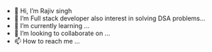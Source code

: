 - 👋 Hi, I’m Rajiv singh
- 👀 I’m Full stack developer also interest in solving DSA problems...
- 🌱 I’m currently learning ...
- 💞️ I’m looking to collaborate on ...
- 📫 How to reach me ...

<!---
rajivrtk01/rajivrtk01 is a ✨ special ✨ repository because its `README.md` (this file) appears on your GitHub profile.
You can click the Preview link to take a look at your changes.
--->
